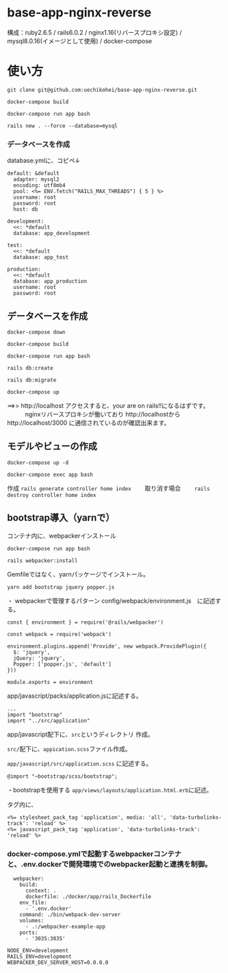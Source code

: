 # base-app-nginx-reverse
構成：ruby2.6.5 / rails6.0.2 / nginx1.16(リバースプロキシ設定) / mysql8.0.16(イメージとして使用) / docker-compose 

# 使い方

`git clone git@github.com:uechikohei/base-app-nginx-reverse.git`

`docker-compose build`

`docker-compose run app bash`

`rails new . --force --database=mysql`

### データベースを作成
database.ymlに、コピペ↓

```
default: &default
  adapter: mysql2
  encoding: utf8mb4
  pool: <%= ENV.fetch("RAILS_MAX_THREADS") { 5 } %>
  username: root
  password: root
  host: db

development:
  <<: *default
  database: app_development

test:
  <<: *default
  database: app_test

production:
  <<: *default
  database: app_production
  username: root
  password: root

```

## データベースを作成

`docker-compose down`

`docker-compose build`

`docker-compose run app bash`

`rails db:create`

`rails db:migrate`

`docker-compose up`

==>> http://localhost   アクセスすると、your are on rails!!になるはずです。
　　　nginxリバースプロキシが働いており
     http://localhostからhttp://localhost/3000 に通信されているのが確認出来ます。


## モデルやビューの作成

`docker-compose up -d`

`docker-compose exec app bash`

作成
`rails generate controller home index`
　　取り消す場合
　　`rails destroy controller home index`


## bootstrap導入（yarnで）

コンテナ内に、webpackerインストール

`docker-compose run app bash`

`rails webpacker:install` 

Gemfileではなく、yarnパッケージでインストール。

`yarn add bootstrap jquery popper.js`

・ webpackerで管理するパターン
 config/webpack/environment.js　に記述する。
 
```
const { environment } = require('@rails/webpacker')

const webpack = require('webpack')

environment.plugins.append('Provide', new webpack.ProvidePlugin({
  $: 'jquery',
  jQuery: 'jquery',
  Popper: ['popper.js', 'default']
}))

module.exports = environment
```


app/javascript/packs/application.jsに記述する。

```
...
import "bootstrap"
import "../src/application"
```

app/javascript配下に、`src`というディレクトリ 作成。

`src/`配下に、`appication.scss`ファイル作成。

`app/javascript/src/application.scss` に記述する。

```
@import "~bootstrap/scss/bootstrap";
```

・bootstrapを使用する
`app/views/layouts/application.html.erb`に記述。
<head></head>タグ内に、

```
<%= stylesheet_pack_tag 'application', media: 'all', 'data-turbolinks-track': 'reload' %>
<%= javascript_pack_tag 'application', 'data-turbolinks-track': 'reload' %>
```

### docker-compose.ymlで起動するwebpackerコンテナと、.env.dockerで開発環境でのwebpacker起動と連携を制御。

```
  webpacker:
    build:
      context: .
      dockerfile: ./docker/app/rails_Dockerfile
    env_file:
      - '.env.docker'
    command: ./bin/webpack-dev-server
    volumes:
      - .:/webpacker-example-app
    ports:
      - '3035:3035'
```

```
NODE_ENV=development
RAILS_ENV=development
WEBPACKER_DEV_SERVER_HOST=0.0.0.0
```

